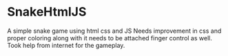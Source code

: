 # SnakeHtmlJS
A simple snake game using html css and JS
Needs improvement in css and proper coloring along with it needs to be attached finger control as well.
Took help from internet for the gameplay.
